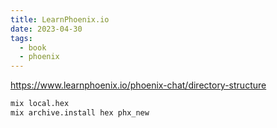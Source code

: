 ```yaml
---
title: LearnPhoenix.io
date: 2023-04-30
tags:
  - book
  - phoenix
---
```


<https://www.learnphoenix.io/phoenix-chat/directory-structure>

```bash
mix local.hex
mix archive.install hex phx_new
```
